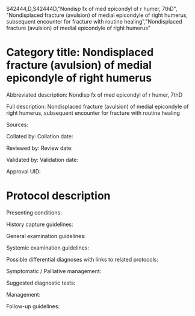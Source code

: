 S42444,D,S42444D,"Nondisp fx of med epicondyl of r humer, 7thD", "Nondisplaced fracture (avulsion) of medial epicondyle of right humerus, subsequent encounter for fracture with routine healing","Nondisplaced fracture (avulsion) of medial epicondyle of right humerus"
# Category title: Nondisplaced fracture (avulsion) of medial epicondyle of right humerus

Abbreviated description: Nondisp fx of med epicondyl of r humer, 7thD

Full description: Nondisplaced fracture (avulsion) of medial epicondyle of right humerus, subsequent encounter for fracture with routine healing

Sources:

Collated by:
Collation date:

Reviewed by:
Review date:

Validated by:
Validation date:

Approval UID:

# Protocol description

Presenting conditions:

History capture guidelines:

General examination guidelines:

Systemic examination guidelines:

Possible differential diagnoses with links to related protocols:

Symptomatic / Palliative management:

Suggested diagnostic tests:

Management:

Follow-up guidelines:
